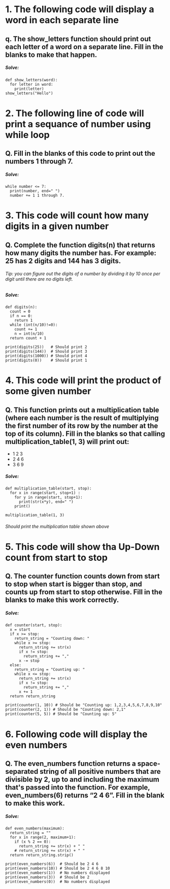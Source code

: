 # 1. The following code will display a word in each separate line
## q. The show_letters function should print out each letter of a word on a separate line. Fill in the blanks to make that happen.

##### Solve:
    def show_letters(word):
      for letter in word:
        print(letter)
    show_letters("Hello")


# 2. The following line of code will print a sequance of number using while loop
## Q. Fill in the blanks of this code to print out the numbers 1 through 7.

##### Solve: 
    while number <= 7:
      print(number, end=" ")
      number += 1 1 through 7.


# 3. This code will count how many digits in a given number
## Q. Complete the function digits(n) that returns how many digits the number has. For example: 25 has 2 digits and 144 has 3 digits.
###### Tip: you can figure out the digits of a number by dividing it by 10 once per digit until there are no digits left.

##### Solve:
    def digits(n):
      count = 0
      if n == 0:
        return 1
      while (int(n/10)!=0):
        count += 1
        n = int(n/10)
      return count + 1

    print(digits(25))   # Should print 2
    print(digits(144))  # Should print 3
    print(digits(1000)) # Should print 4
    print(digits(0))    # Should print 1


# 4. This code will print the product of some given number
## Q. This function prints out a multiplication table (where each number is the result of multiplying the first number of its row by the number at the top of its column). Fill in the blanks so that calling multiplication_table(1, 3) will print out:
- 1 2 3
- 2 4 6
- 3 6 9

##### Solve:
    def multiplication_table(start, stop):
      for x in range(start, stop+1) :
        for y in range(start, stop+1):
          print(str(x*y), end=" ")
        print()

    multiplication_table(1, 3)

###### Should print the multiplication table shown above


# 5. This code will show tha Up-Down count from start to stop
## Q. The counter function counts down from start to stop when start is bigger than stop, and counts up from start to stop otherwise. Fill in the blanks to make this work correctly.
##### Solve:
    def counter(start, stop):
      x = start
      if x >= stop:
        return_string = "Counting down: "
        while x >= stop:
          return_string += str(x)
          if x != stop:
            return_string += ","
          x -= stop
      else:
        return_string = "Counting up: "
        while x <= stop:
          return_string += str(x)
          if x != stop:
            return_string += ","
          x += 1
      return return_string

    print(counter(1, 10)) # Should be "Counting up: 1,2,3,4,5,6,7,8,9,10"
    print(counter(2, 1)) # Should be "Counting down: 2,1"
    print(counter(5, 5)) # Should be "Counting up: 5"


# 6. Following code will display the even numbers
## Q. The even_numbers function returns a space-separated string of all positive numbers that are divisible by 2, up to and including the maximum that's passed into the function. For example, even_numbers(6) returns “2 4 6”. Fill in the blank to make this work.

##### Solve:
    def even_numbers(maximum):
      return_string = ""
      for x in range(2, maximum+1):
        if (x % 2 == 0):
          return_string += str(x) + " "
        # return_string += str(x) + " "
      return return_string.strip()

    print(even_numbers(6))  # Should be 2 4 6
    print(even_numbers(10)) # Should be 2 4 6 8 10
    print(even_numbers(1))  # No numbers displayed
    print(even_numbers(3))  # Should be 2
    print(even_numbers(0))  # No numbers displayed


